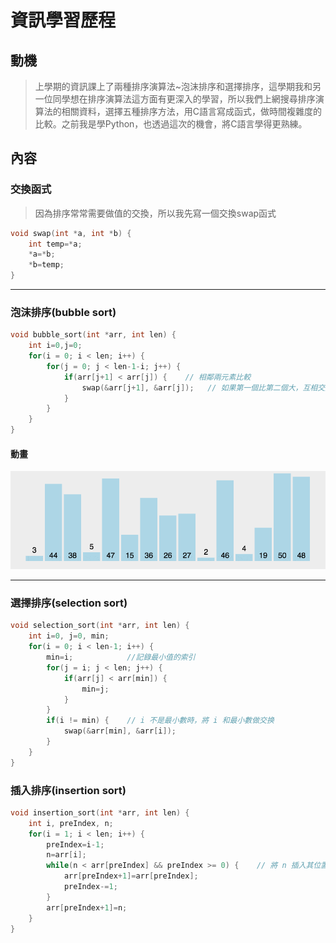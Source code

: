 # 資訊學習歷程

## 動機
> 上學期的資訊課上了兩種排序演算法~泡沫排序和選擇排序，這學期我和另一位同學想在排序演算法這方面有更深入的學習，所以我們上網搜尋排序演算法的相關資料，選擇五種排序方法，用C語言寫成函式，做時間複雜度的比較。之前我是學Python，也透過這次的機會，將C語言學得更熟練。

## 內容
###  交換函式
> 因為排序常常需要做值的交換，所以我先寫一個交換swap函式
```c
void swap(int *a, int *b) {
	int temp=*a;
    *a=*b;
    *b=temp;
}
```
----
### 泡沫排序(bubble sort)
```C
void bubble_sort(int *arr, int len) {
	int i=0,j=0;
    for(i = 0; i < len; i++) {
        for(j = 0; j < len-1-i; j++) {
            if(arr[j+1] < arr[j]) {    // 相鄰兩元素比較
            	swap(&arr[j+1], &arr[j]);	// 如果第一個比第二個大，互相交換
 	     	}
	    }
	}
}
```
#### 動畫

![](/gif/bubbleSort.gif)

----

### 選擇排序(selection sort)
```C
void selection_sort(int *arr, int len) {
	int i=0, j=0, min;
	for(i = 0; i < len-1; i++) {
		min=i;            //記錄最小值的索引
		for(j = i; j < len; j++) {
			if(arr[j] < arr[min]) {
				min=j;
			}
		}
		if(i != min) {    // i 不是最小數時，將 i 和最小數做交换
			swap(&arr[min], &arr[i]);
		}
	}
}
```

### 插入排序(insertion sort)
```c
void insertion_sort(int *arr, int len) {
	int i, preIndex, n;
	for(i = 1; i < len; i++) {
		preIndex=i-1;
		n=arr[i];
		while(n < arr[preIndex] && preIndex >= 0) {    // 將 n 插入其位置
			arr[preIndex+1]=arr[preIndex];
			preIndex-=1;
		}
		arr[preIndex+1]=n;
	}
}
```
